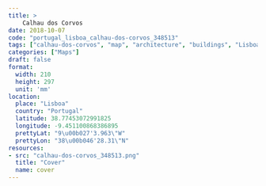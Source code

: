 ```yaml
---
title: > 
    Calhau dos Corvos
date: 2018-10-07
code: "portugal_lisboa_calhau-dos-corvos_348513"
tags: ["calhau-dos-corvos", "map", "architecture", "buildings", "Lisboa", "Portugal"]
categories: ["Maps"]
draft: false
format:
  width: 210
  height: 297
  unit: 'mm'
location:
  place: "Lisboa"
  country: "Portugal"
  latitude: 38.77453072991825
  longitude: -9.451100868386895
  prettyLat: "9\u00b027'3.963\"W"
  prettyLon: "38\u00b046'28.31\"N"
resources:
- src: "calhau-dos-corvos_348513.png"
  title: "Cover"
  name: cover
---
```

